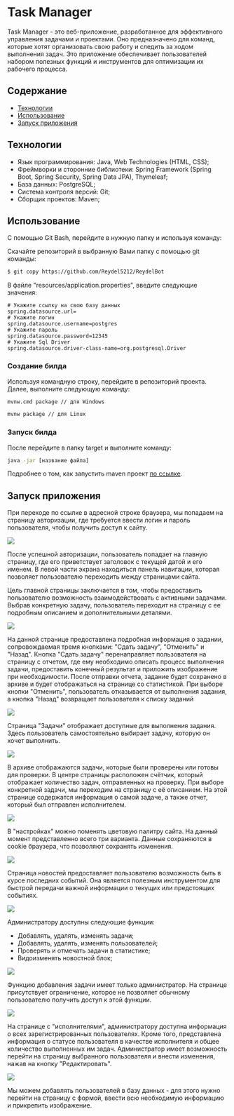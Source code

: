 # Task Manager
Task Manager - это веб-приложение, разработанное для эффективного управления задачами и проектами.
Оно предназначено для команд, которые хотят организовать свою работу и следить за ходом выполнения задач.
Это приложение обеспечивает пользователей набором полезных функций и инструментов для оптимизации их рабочего процесса.

## Содержание
- [Технологии](#Технологии)
- [Использование](#Использование)
- [Запуск приложения](#Запуск-приложения)

## Технологии

- Язык программирования: Java, Web Technologies (HTML, CSS);
- Фреймворки и сторонние библиотеки: Spring Framework (Spring Boot, Spring Security, Spring Data JPA), Thymeleaf;
- База данных: PostgreSQL;
- Система контроля версий: Git;
- Сборщик проектов: Maven;

## Использование

С помощью Git Bash, перейдите в нужную папку и используя команду:

Скачайте репозиторий в выбранную Вами папку с помощью git команды:

```sh
$ git copy https://github.com/Reydel5212/ReydelBot
```

В файле "resources/application.properties", введите следующие значения:

```properties
# Укажите ссылку на свою базу данных
spring.datasource.url=
# Укажите логин
spring.datasource.username=postgres
# Укажите пароль
spring.datasource.password=12345
# Укажите Sql Driver
spring.datasource.driver-class-name=org.postgresql.Driver
```

### Создание билда 
Используя командную строку, перейдите в репозиторий проекта.
Далее, выполните следующую команду:

```sh
mvnw.cmd package // для Windows

mvnw package // для Linux 
```

### Запуск билда
После перейдите в папку target и выполните команду:

```sh
java -jar [название файла]
```

Подробнее о том, как запустить maven проект [по ссылке](https://spring-projects.ru/guides/maven/).

## Запуск приложения

При переходе по ссылке в адресной строке браузера, мы попадаем на
страницу авторизации, где требуется ввести логин и пароль пользователя,
чтобы получить доступ к сайту.

![](utils/ReadmeImages/auth.png)

После успешной авторизации, пользователь попадает на главную
страницу, где его приветствует заголовок с текущей датой и его именем. В левой части
экрана находиться панель навигации, которая позволяет
пользователю переходить между страницами сайта. 

Цель главной страницы заключается в том, чтобы предоставить
пользователю возможность взаимодействовать с активными задачами.
Выбрав конкретную задачу, пользователь переходит на страницу с ее
подробным описанием и дополнительными деталями.

![](utils/ReadmeImages/main.png)

На данной странице предоставлена подробная информация о задании,
сопровождаемая тремя кнопками: "Сдать задачу", "Отменить" и "Назад".
Кнопка "Сдать задачу" перенаправляет пользователя на
страницу с отчетом, где ему необходимо описать процесс выполнения задачи,
предоставить конечный результат и приложить изображение при необходимости. 
После отправки отчета, задание будет сохранено в архиве 
и будет отображаться на странице со статистикой.
При выборе кнопки "Отменить", пользователь отказывается от
выполнения задания, а кнопка "Назад" возвращает пользователя к списку
заданий

![](utils/ReadmeImages/showTask.png)

Страница "Задачи"
отображает доступные для выполнения задания. Здесь пользователь
самостоятельно выбирает задачу, которую он хочет выполнить.

![](utils/ReadmeImages/task.png)

В архиве отображаются задачи, которые были проверены или
готовы для проверки. В центре страницы расположен счётчик, который
отображает количество задач, отправленных на проверку.
При выборе конкретной задачи, мы переходим на страницу с её
описанием. На этой странице содержатся информация о самой задаче, а также
отчет, который был отправлен исполнителем.

![](utils/ReadmeImages/status.png)

В "настройках" можно поменять цветовую палитру сайта. На данный момент представленно всего
три варианта. Данные сохраняются в cookie браузера, что позволяют сохранять изменения.

![](utils/ReadmeImages/settings.png)

Страница новостей предоставляет пользователю возможность быть в
курсе последних событий. Она является полезным инструментом для быстрой
передачи важной информации о текущих или предстоящих событиях.

![](utils/ReadmeImages/info.png)

Администратору доступны следующие функции:
- Добавлять, удалять, изменять задачи;
- Добавлять, удалять, изменять пользователей;
- Проверять и отмечать задачи в статистике;
- Видоизменять новостной блок;

![](utils/ReadmeImages/addTask.png)

Функцию добавления задачи имеет только администратор. На странице
присутствует ограничение, которое не позволяет обычному пользователю
получить доступ к этой функции.

![](utils/ReadmeImages/executors.png)

На странице с "исполнителями", администратору доступна информация о всех зарегистрированных
пользователях. Кроме того, представлена информация о статусе
пользователя в качестве исполнителя и общее количество выполненных им
задач. Администратор имеет возможность перейти на страницу выбранного
пользователя и внести изменения, нажав на кнопку "Редактировать".

![](utils/ReadmeImages/executorReg.png)

Мы можем добавлять пользователей в базу данных - для этого нужно
перейти на страницу с формой, ввести всю необходимую информацию и
прикрепить изображение.
